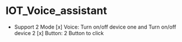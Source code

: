# IOT_Voice_assistant

* Support 2 Mode
[x] Voice: Turn on/off device one and Turn on/off device 2
[x] Button: 2 Button to click
